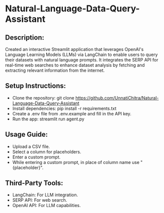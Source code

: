 # Natural-Language-Data-Query-Assistant

## Description:
Created an interactive Streamlit application that leverages OpenAI's Language Learning Models (LLMs) via LangChain to enable users to query their datasets with natural language prompts. It integrates the SERP API for real-time web searches to enhance dataset analysis by fetching and extracting relevant information from the internet.

## Setup Instructions:
- Clone the repository: git clone https://github.com/UnnatiChitra/Natural-Language-Data-Query-Assistant
- Install dependencies: pip install -r requirements.txt
- Create a .env file from .env.example and fill in the API key.
- Run the app: streamlit run agent.py

## Usage Guide:
- Upload a CSV file.
- Select a column for placeholders.
- Enter a custom prompt.
- While entering a custom prompt, in place of column name use "{placeholder}".

## Third-Party Tools:
- LangChain: For LLM integration.
- SERP API: For web search.
- OpenAI API: For LLM capabilities.
